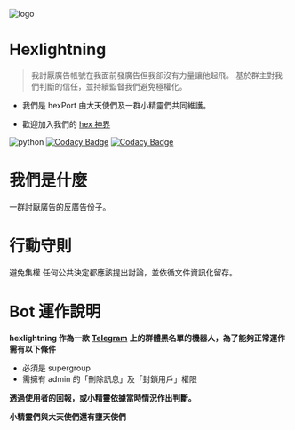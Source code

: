 ![logo](https://dr.sudo.host/HRYESc+)

# Hexlightning

> 我討厭廣告帳號在我面前發廣告但我卻沒有力量讓他起飛。 基於群主對我們判斷的信任，並持續監督我們避免極權化。

- 我們是 hexPort 由大天使們及一群小精靈們共同維護。

- 歡迎加入我們的 [hex 神界](https://t.me/hexuniverse)

![python](https://img.shields.io/badge/python-3.6%2B-blue.svg) [![Codacy Badge](https://api.codacy.com/project/badge/Grade/6c69b000751e4bfabe1ec47efe58500b)](https://www.codacy.com/gh/hexUniverse/hexlightning?utm_source=github.com&amp;utm_medium=referral&amp;utm_content=hexUniverse/hexlightning&amp;utm_campaign=Badge_Grade) [![Codacy Badge](https://api.codacy.com/project/badge/Coverage/e659d39e9e4c48858dc21fd1fc426295)](https://www.codacy.com?utm_source=github.com&utm_medium=referral&utm_content=tasi788/hexlightning&utm_campaign=Badge_Coverage)

# 我們是什麼

一群討厭廣告的反廣告份子。

# 行動守則

避免集權 任何公共決定都應該提出討論，並依循文件資訊化留存。



# Bot 運作說明

**hexlightning 作為一款** [**Telegram**](https://telegram.org/) **上的群體黑名單的機器人，為了能夠正常運作需有以下條件**

- 必須是 supergroup
- 需擁有 admin 的「刪除訊息」及「封鎖用戶」權限

**透過使用者的回報，或小精靈依據當時情況作出判斷。**

**小精靈們與大天使們還有墮天使們**